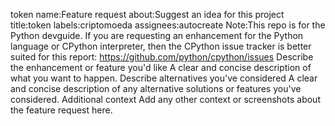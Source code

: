 token 
name:Feature request
about:Suggest an idea for this project
title:token 
labels:criptomoeda 
assignees:autocreate 
 Note:This repo is for the Python devguide. If you are requesting an
enhancement for the Python language or CPython interpreter,
then the CPython issue tracker is better
suited for this report: https://github.com/python/cpython/issues
Describe the enhancement or feature you'd like
A clear and concise description of what you want to happen.
Describe alternatives you've considered
A clear and concise description of any alternative solutions or features you've considered.
Additional context
Add any other context or screenshots about the feature request here.

